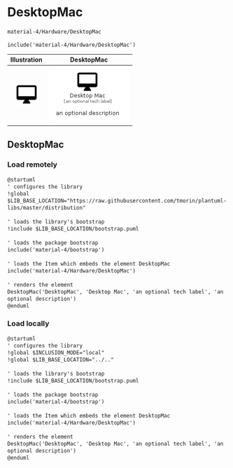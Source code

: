 # DesktopMac


```text
material-4/Hardware/DesktopMac
```

```text
include('material-4/Hardware/DesktopMac')
```



| Illustration | DesktopMac |
| :---: | :---: |
| ![illustration for Illustration](../../material-4/Hardware/DesktopMac.png) | ![illustration for DesktopMac](../../material-4/Hardware/DesktopMac.Local.png) |




## DesktopMac

### Load remotely
```plantuml
@startuml
' configures the library
!global $LIB_BASE_LOCATION="https://raw.githubusercontent.com/tmorin/plantuml-libs/master/distribution"

' loads the library's bootstrap
!include $LIB_BASE_LOCATION/bootstrap.puml

' loads the package bootstrap
include('material-4/bootstrap')

' loads the Item which embeds the element DesktopMac
include('material-4/Hardware/DesktopMac')

' renders the element
DesktopMac('DesktopMac', 'Desktop Mac', 'an optional tech label', 'an optional description')
@enduml
```

### Load locally
```plantuml
@startuml
' configures the library
!global $INCLUSION_MODE="local"
!global $LIB_BASE_LOCATION="../.."

' loads the library's bootstrap
!include $LIB_BASE_LOCATION/bootstrap.puml

' loads the package bootstrap
include('material-4/bootstrap')

' loads the Item which embeds the element DesktopMac
include('material-4/Hardware/DesktopMac')

' renders the element
DesktopMac('DesktopMac', 'Desktop Mac', 'an optional tech label', 'an optional description')
@enduml
```

